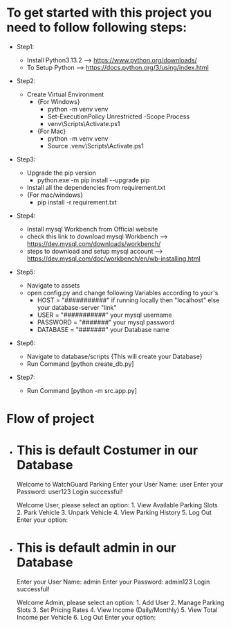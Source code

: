 # To get started with this project you need to follow following steps:

- Step1:
    - Install Python3.13.2 --> https://www.python.org/downloads/
    - To Setup Python --> https://docs.python.org/3/using/index.html

- Step2:
    - Create Virtual Environment
        - {For Windows}
            - python -m venv venv
            - Set-ExecutionPolicy Unrestricted -Scope Process
            - venv\Scripts\Activate.ps1 
        - {For Mac}
            - python -m venv venv
            - Source .venv\Scripts\Activate.ps1

- Step3:
    - Upgrade the pip version
        - python.exe -m pip install --upgrade pip
    - Install all the dependencies from requirement.txt
    - {For mac/windows}
        - pip install -r requirement.txt

- Step4:
    - Install mysql Workbench from Official website
    - check this link to download mysql Workbench --> https://dev.mysql.com/downloads/workbench/
    - steps to download and setup mysql account --> https://dev.mysql.com/doc/workbench/en/wb-installing.html

- Step5:
    - Navigate to assets
    - open config.py and change following Variables according to your's
        - HOST = "###########" if running locally then "localhost" else your database-server "link" 
        - USER = "###########" your mysql username
        - PASSWORD = "#######" your mysql password
        - DATABASE = "#######" your Database name

- Step6:
    - Navigate to database/scripts
    {This will create your Database}
    - Run Command [python create_db.py] 
    
- Step7:
    - Run Command [python -m src.app.py]

# Flow of project

- # This is default Costumer in our Database
    Welcome to WatchGuard Parking
    Enter your User Name: user
    Enter your Password: user123 
    Login successful!

    Welcome User, please select an option:
                    1. View Available Parking Slots
                    2. Park Vehicle
                    3. Unpark Vehicle
                    4. View Parking History
                    5. Log Out
    Enter your option:

- # This is default admin in our Database
    Enter your User Name: admin
    Enter your Password: admin123
    Login successful!

    Welcome Admin, please select an option:
                    1. Add User
                    2. Manage Parking Slots
                    3. Set Pricing Rates
                    4. View Income (Daily/Monthly)
                    5. View Total Income per Vehicle
                    6. Log Out
    Enter your option: